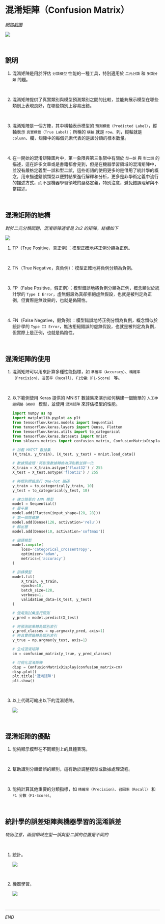 # 混淆矩陣（Confusion Matrix）

_[網路截圖](https://ithelp.ithome.com.tw/articles/10254593)_

![](images/img_76.png)

<br>

## 說明

1. 混淆矩陣是用於評估 `分類模型` 性能的一種工具，特別適用於 `二元分類` 和 `多類分類` 問題。

<br>

2. 混淆矩陣提供了真實類別與模型預測類別之間的比較，並能夠展示模型在哪些類別上表現良好，在哪些類別上容易出錯。

<br>

3. 混淆矩陣是一個方陣，其中橫軸表示模型的 `預測標籤（Predicted Label）`，縱軸表示 `真實標籤（True Label）`；所稱的 `橫軸` 就是 `row`、列，縱軸就是 `column`、欄，矩陣中的每個元素代表的是該分類的樣本數量。

<br>

4. 在一開始的混淆矩陣圖片中，第一象限與第三象限中有關於 `型一誤` 與 `型二誤` 的描述，這在許多文章或是書籍都會見到，但是在機器學習領域的混淆矩陣中，並沒有嚴格定義型一誤和型二誤，這些術語的使用更多的是借用了統計學的概念，用來描述錯誤類型以便對結果進行解釋和分析，更多是非學術定義中流行的描述方式，而不是機器學習領域的嚴格定義，特別注意，避免錯誤理解與不當描述。

<br>

## 混淆矩陣的結構

_對於二元分類問題，混淆矩陣通常是 2x2 的矩陣，結構如下_

![](images/img_20.png)

1. TP（True Positive，真正例）：模型正確地將正例分類為正例。

<br>

2. TN（True Negative，真負例）：模型正確地將負例分類為負例。

<br>

3. FP（False Positive，假正例）：模型錯誤地將負例分類為正例，概念類似於統計學的 `Type I Error`，虛無假設為真卻拒絕虛無假設，也就是被判定為正例，但實際是無效果的，也就是偽陽性。

<br>

4. FN（False Negative，假負例）：模型錯誤地將正例分類為負例，概念類似於統計學的 `Type II Error`，無法拒絕錯誤的虛無假設，也就是被判定為負例，但實際上是正例，也就是偽陰性。

<br>

## 混淆矩陣的使用

1. 混淆矩陣可以用來計算多種性能指標，如 `準確率（Accuracy）`、`精確率（Precision）`、`召回率（Recall）`、`F1分數（F1-Score）` 等。

<br>

2. 以下範例使用 Keras 提供的 MNIST 數據集來演示如何構建一個簡單的 `人工神經網絡（ANN）` 模型，並使用 `混淆矩陣` 來評估模型的性能。

    ```python
    import numpy as np
    import matplotlib.pyplot as plt
    from tensorflow.keras.models import Sequential
    from tensorflow.keras.layers import Dense, Flatten
    from tensorflow.keras.utils import to_categorical
    from tensorflow.keras.datasets import mnist
    from sklearn.metrics import confusion_matrix, ConfusionMatrixDisplay

    # 加載 MNIST 數據集
    (X_train, y_train), (X_test, y_test) = mnist.load_data()

    # 數據預處理：將影像數據轉換為浮點數並歸一化
    X_train = X_train.astype('float32') / 255
    X_test = X_test.astype('float32') / 255

    # 將類別標籤進行 One-hot 編碼
    y_train = to_categorical(y_train, 10)
    y_test = to_categorical(y_test, 10)

    # 建立簡單的 ANN 模型
    model = Sequential()
    # 展平層
    model.add(Flatten(input_shape=(28, 28)))
    # 第一個隱藏層
    model.add(Dense(128, activation='relu'))
    # 輸出層
    model.add(Dense(10, activation='softmax'))

    # 編譯模型
    model.compile(
        loss='categorical_crossentropy', 
        optimizer='adam', 
        metrics=['accuracy']
    )

    # 訓練模型
    model.fit(
        X_train, y_train, 
        epochs=10, 
        batch_size=128, 
        verbose=1, 
        validation_data=(X_test, y_test)
    )

    # 使用測試集進行預測
    y_pred = model.predict(X_test)

    # 將預測結果轉為類別索引
    y_pred_classes = np.argmax(y_pred, axis=1)
    # 將真實標籤轉為類別索引
    y_true = np.argmax(y_test, axis=1)

    # 生成混淆矩陣
    cm = confusion_matrix(y_true, y_pred_classes)

    # 可視化混淆矩陣
    disp = ConfusionMatrixDisplay(confusion_matrix=cm)
    disp.plot()
    plt.title('混淆矩陣')
    plt.show()
    ```

<br>

3. 以上代碼可輸出以下的混淆矩陣。

    ![](images/img_21.png)

<br>

## 混淆矩陣的優點

1. 能夠顯示模型在不同類別上的具體表現。

<br>

2. 幫助識別分類錯誤的類別，這有助於調整模型或數據處理流程。

<br>

3. 能夠計算其他重要的分類指標，如 `精確率（Precision）`、`召回率（Recall）` 和 `F1 分數（F1-Score）`。

<br>

## 統計學的誤差矩陣與機器學習的混淆誤差

_特別注意，兩個領域在型一誤與型二誤的位置是不同的_

<br>

1. 統計。

    ![](images/img_77.png)

<br>

2. 機器學習。

    ![](images/img_78.png)

<br>

___

_END_